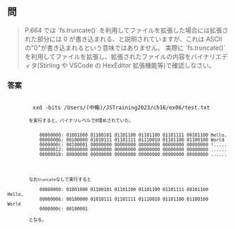 <section>
    <h2>問</h2>
    <blockquote>
        P.664 では `fs.truncate()` を利用してファイルを拡張した場合には拡張された部分には 0 が書き込まれる、と説明されていますが、これは ASCII の"0"が書き込まれるという意味ではありません。
        実際に `fs.truncate()` を利用してファイルを拡張し、拡張されたファイルの内容をバイナリエディタ(Stirling や VSCode の HexEditor 拡張機能等)で確認しなさい。
    </blockquote>
    <section>
        <h3>答案</h3>
        <code>
        xxd -bits /Users/(中略)/JSTraining2023/ch16/ex06/test.txt
        <code>
        を実行すると、バイナリレベルで0埋めされていた。
        <pre>
            00000000: 01001000 01100101 01101100 01101100 01101111 00101100 Hello,
            00000006: 00100000 01010111 01101111 01110010 01101100 01100100 World
            0000000c: 00100001 00000000 00000000 00000000 00000000 00000000 !.....
            00000012: 00000000 00000000 00000000 00000000 00000000 00000000 ......
            00000018: 00000000 00000000 00000000 00000000 00000000 00000000 ......
            </pre>
        </pre>
        なお<code>truncate</code>なしで実行すると
        </pre>
            00000000: 01001000 01100101 01101100 01101100 01101111 00101100  Hello,
            00000006: 00100000 01010111 01101111 01110010 01101100 01100100   World
            0000000c: 00100001  
        </pre>
        となる。
    </section>
</section>
